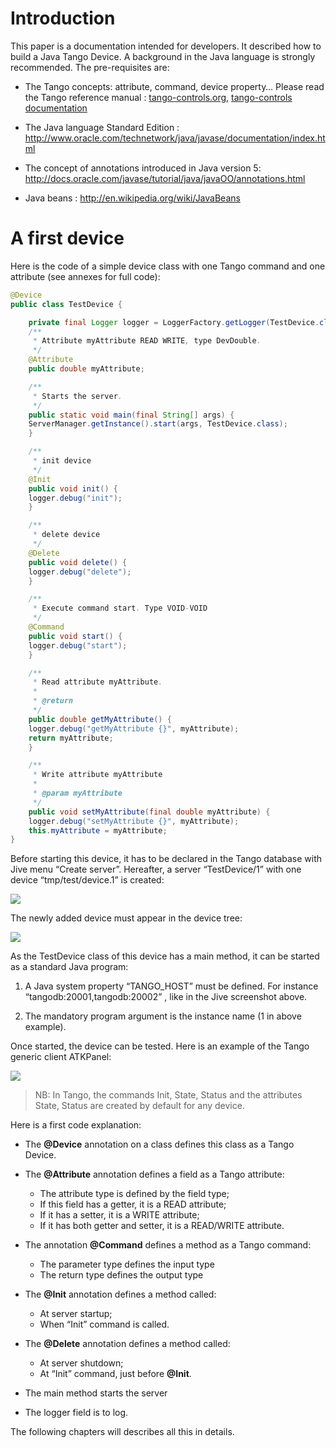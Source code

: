 # Introduction

This paper is a documentation intended for developers. It described how to build a Java Tango Device. A background in the Java language is strongly recommended. The pre-requisites are:

* The Tango concepts: attribute, command, device property…  Please read the Tango reference manual : [tango-controls.org](http://www.tango-controls.org/), [tango-controls documentation](http://tango-controls.readthedocs.io)

* The Java language Standard Edition : http://www.oracle.com/technetwork/java/javase/documentation/index.html

* The concept of annotations introduced in Java version 5: http://docs.oracle.com/javase/tutorial/java/javaOO/annotations.html

* Java beans : http://en.wikipedia.org/wiki/JavaBeans

# A first device

Here is the code of a simple device class with one Tango command and one attribute (see annexes for full code):

```java
@Device
public class TestDevice {

    private final Logger logger = LoggerFactory.getLogger(TestDevice.class);
    /**
     * Attribute myAttribute READ WRITE, type DevDouble.
     */
    @Attribute
    public double myAttribute;

    /**
     * Starts the server.
     */
    public static void main(final String[] args) {
	ServerManager.getInstance().start(args, TestDevice.class);
    }

    /**
     * init device
     */
    @Init
    public void init() {
	logger.debug("init");
    }

    /**
     * delete device
     */
    @Delete
    public void delete() {
	logger.debug("delete");
    }

    /**
     * Execute command start. Type VOID-VOID
     */
    @Command
    public void start() {
	logger.debug("start");
    }

    /**
     * Read attribute myAttribute. 
     * 
     * @return
     */
    public double getMyAttribute() {
	logger.debug("getMyAttribute {}", myAttribute);
	return myAttribute;
    }

    /**
     * Write attribute myAttribute
     * 
     * @param myAttribute
     */
    public void setMyAttribute(final double myAttribute) {
	logger.debug("setMyAttribute {}", myAttribute);
	this.myAttribute = myAttribute;
}
```

Before starting this device, it has to be declared in the Tango database with Jive menu “Create server”.  Hereafter, a server “TestDevice/1” with one device “tmp/test/device.1” is created:

![](manual/jive.png)

The newly added device must appear in the device tree:

![](manual/jive_result.png)

As the TestDevice class of this device has a main method, it can be started as a standard Java program:

1. A Java system property “TANGO_HOST” must be defined. For instance “tangodb:20001,tangodb:20002” , like in the Jive screenshot above.

2. The mandatory program argument is the instance name (1 in above example).

Once started, the device can be tested. Here is an example of the Tango generic client ATKPanel:

![](manual/atk.png)

> NB: In Tango, the commands Init, State, Status and the attributes State, Status are created by default for any device.

Here is a first code explanation:

* The __@Device__ annotation on a class defines this class as a Tango Device.

* The __@Attribute__ annotation defines a field as a Tango attribute: 
    - The attribute type is defined by the field type;  
    - If this field has a getter, it is a READ attribute; 
    - If it has a setter, it is a WRITE attribute; 
    - If it has both getter and setter, it is a READ/WRITE attribute.

* The annotation __@Command__ defines a method as a Tango command:
    - The parameter type defines the input type
    - The return type defines the output type

* The __@Init__ annotation defines a method called:
    - At server startup; 
    - When “Init” command is called.

* The __@Delete__ annotation defines a method called:
    - At server shutdown;
    - At “Init” command, just before __@Init__.

* The main method starts the server

* The logger field is to log. 

The following chapters will describes all this in details.

